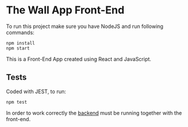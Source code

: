 # The Wall App Front-End

To run this project make sure you have NodeJS and run following commands:

    npm install
    npm start

<p>

This is a Front-End App created using React and JavaScript.

## Tests

Coded with JEST, to run:

    npm test

In order to work correctly the [backend](https://github.com/matheusysd/wall-app-backend) must be running together with the front-end.
